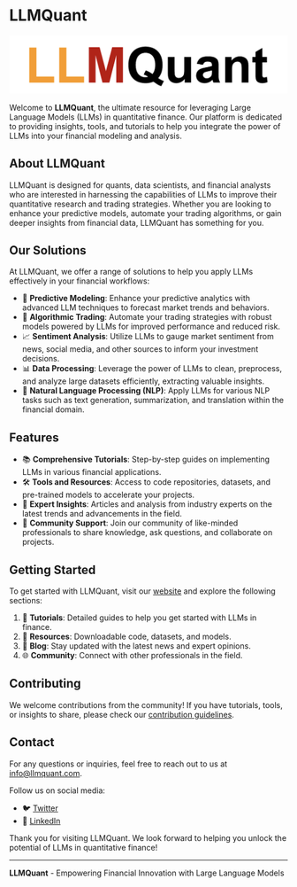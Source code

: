 # LLMQuant

![LLMQuant Logo](https://github.com/LLMQuant/.github/blob/main/logo-down.png)

Welcome to **LLMQuant**, the ultimate resource for leveraging Large Language Models (LLMs) in quantitative finance. Our platform is dedicated to providing insights, tools, and tutorials to help you integrate the power of LLMs into your financial modeling and analysis.

## About LLMQuant

LLMQuant is designed for quants, data scientists, and financial analysts who are interested in harnessing the capabilities of LLMs to improve their quantitative research and trading strategies. Whether you are looking to enhance your predictive models, automate your trading algorithms, or gain deeper insights from financial data, LLMQuant has something for you.

## Our Solutions

At LLMQuant, we offer a range of solutions to help you apply LLMs effectively in your financial workflows:

- 🔮 **Predictive Modeling**: Enhance your predictive analytics with advanced LLM techniques to forecast market trends and behaviors.
- 🤖 **Algorithmic Trading**: Automate your trading strategies with robust models powered by LLMs for improved performance and reduced risk.
- 📈 **Sentiment Analysis**: Utilize LLMs to gauge market sentiment from news, social media, and other sources to inform your investment decisions.
- 📊 **Data Processing**: Leverage the power of LLMs to clean, preprocess, and analyze large datasets efficiently, extracting valuable insights.
- 📝 **Natural Language Processing (NLP)**: Apply LLMs for various NLP tasks such as text generation, summarization, and translation within the financial domain.

## Features

- 📚 **Comprehensive Tutorials**: Step-by-step guides on implementing LLMs in various financial applications.
- 🛠️ **Tools and Resources**: Access to code repositories, datasets, and pre-trained models to accelerate your projects.
- 🧠 **Expert Insights**: Articles and analysis from industry experts on the latest trends and advancements in the field.
- 🤝 **Community Support**: Join our community of like-minded professionals to share knowledge, ask questions, and collaborate on projects.

## Getting Started

To get started with LLMQuant, visit our [website](https://llmquant.com/) and explore the following sections:

1. 📘 **Tutorials**: Detailed guides to help you get started with LLMs in finance.
2. 💾 **Resources**: Downloadable code, datasets, and models.
3. 📰 **Blog**: Stay updated with the latest news and expert opinions.
4. 🌐 **Community**: Connect with other professionals in the field.

## Contributing

We welcome contributions from the community! If you have tutorials, tools, or insights to share, please check our [contribution guidelines](https://llmquant.com/contribute).

## Contact

For any questions or inquiries, feel free to reach out to us at [info@llmquant.com](mailto:info@llmquant.com).

Follow us on social media:

- 🐦 [Twitter](https://twitter.com/LLMQuant)
- 💼 [LinkedIn](https://linkedin.com/company/llmquant)

Thank you for visiting LLMQuant. We look forward to helping you unlock the potential of LLMs in quantitative finance!

---

**LLMQuant** - Empowering Financial Innovation with Large Language Models
